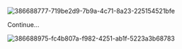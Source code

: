 ![386688777-719be2d9-7b9a-4c71-8a23-225154521bfe](https://github.com/user-attachments/assets/04fe7573-4a36-4ff5-ab16-fb16e8361423)

Continue...

![386688975-fc4b807a-f982-4251-ab1f-5223a3b68783](https://github.com/user-attachments/assets/0cf7b8a1-c624-4140-a058-dace7fc1c01b)

